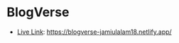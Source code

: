 # BlogVerse

- [Live Link](https://blogverse-jamiulalam18.netlify.app/): https://blogverse-jamiulalam18.netlify.app/

